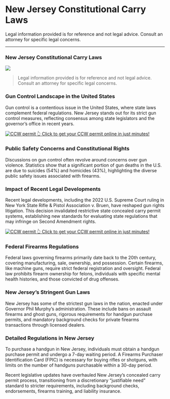 # New Jersey Constitutional Carry Laws

Legal information provided is for reference and not legal advice. Consult an attorney for specific legal concerns. 

* * *

### New Jersey Constitutional Carry Laws

![](https://cdn-images-1.medium.com/max/1200/1*pYfSvuYNtlWArL-RbCuycQ.png)

> Legal information provided is for reference and not legal advice. Consult an attorney for specific legal concerns.

### Gun Control Landscape in the United States

Gun control is a contentious issue in the United States, where state laws complement federal regulations. New Jersey stands out for its strict gun control measures, reflecting consensus among state legislators and the governor’s office in recent years.

<a href="https://serp.ly/ccw">
<div>
    <img src="https://cdn-images-1.medium.com/max/1200/1*aCmvRhaa5Xjz4zDZxHzAjg.png" alt="CCW permit">
    👆 Click to get your CCW permit online in just minutes!
</div>
</a>

### Public Safety Concerns and Constitutional Rights

Discussions on gun control often revolve around concerns over gun violence. Statistics show that a significant portion of gun deaths in the U.S. are due to suicides (54%) and homicides (43%), highlighting the diverse public safety issues associated with firearms.

### Impact of Recent Legal Developments

Recent legal developments, including the 2022 U.S. Supreme Court ruling in New York State Rifle & Pistol Association v. Bruen, have reshaped gun rights litigation. This decision invalidated restrictive state concealed carry permit systems, establishing new standards for evaluating state regulations that may infringe on Second Amendment rights.


<a href="https://serp.ly/ccw">
<div>
    <img src="https://cdn-images-1.medium.com/max/1200/1*TMCVgNoKp2NAtvLSAMkaJg.png" alt="CCW permit">
    👆 Click to get your CCW permit online in just minutes!
</div>
</a>


### Federal Firearms Regulations

Federal laws governing firearms primarily date back to the 20th century, covering manufacturing, sale, ownership, and possession. Certain firearms, like machine guns, require strict federal registration and oversight. Federal law prohibits firearm ownership for felons, individuals with specific mental health histories, and those convicted of drug offenses.

### New Jersey’s Stringent Gun Laws

New Jersey has some of the strictest gun laws in the nation, enacted under Governor Phil Murphy’s administration. These include bans on assault firearms and ghost guns, rigorous requirements for handgun purchase permits, and mandatory background checks for private firearms transactions through licensed dealers.

### Detailed Regulations in New Jersey

To purchase a handgun in New Jersey, individuals must obtain a handgun purchase permit and undergo a 7-day waiting period. A Firearms Purchaser Identification Card (FPIC) is necessary for buying rifles or shotguns, with limits on the number of handguns purchasable within a 30-day period.

Recent legislative updates have overhauled New Jersey’s concealed carry permit process, transitioning from a discretionary “justifiable need” standard to stricter requirements, including background checks, endorsements, firearms training, and liability insurance.


